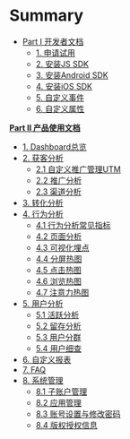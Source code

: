 # Summary

* [Part I 开发者文档]()
    * [1. 申请试用](开发者文档/申请试用.md)
    * [2. 安装JS SDK](开发者文档/安装JSSDK.md)
    * [3. 安装Android SDK](开发者文档/安装AndroidSDK.md)
    * [4. 安装iOS SDK](开发者文档/安装iOSSDK.md)
    * [5. 自定义事件](开发者文档/自定义事件.md)
    * [6. 自定义属性](开发者文档/自定义属性.md)
    
**[Part Ⅱ 产品使用文档]()**
* [1. Dashboard总览](Dashboard总览/Dashboard.md)
* [2. 获客分析]()
    * [2.1 自定义推广管理UTM](获客分析/自定义推广管理UTM.md)
    * [2.2 推广分析](获客分析/推广分析.md)
    * [2.3 渠道分析](获客分析/渠道分析.md)
* [3. 转化分析](转化分析/漏斗分析.md)
* [4. 行为分析]()
    * [4.1 行为分析常见指标](行为分析/行为分析常见指标.md)
    * [4.2 页面分析](行为分析/页面分析.md)
    * [4.3 可视化埋点](行为分析/可视化埋点.md)
    * [4.4 分屏热图](行为分析/分屏热图.md)
    * [4.5 点击热图](行为分析/点击热图.md)
    * [4.6 浏览热图](行为分析/浏览热图.md)
    * [4.7 注意力热图](行为分析/注意力热图.md)
* [5. 用户分析]()
    * [5.1 活跃分析](用户分析/活跃分析.md)
    * [5.2 留存分析](用户分析/留存分析.md)
    * [5.3 用户分群](用户分析/用户分群.md)
    * [5.4 用户细查](用户分析/用户细查.md)
* [6. 自定义报表](自定义报表/自定义报表分析.md)
* [7. FAQ](FAQ.md)
* [8. 系统管理]()
    * [8.1 子账户管理](系统管理/子账户管理.md)
    * [8.2 应用管理](系统管理/应用管理.md)
    * [8.3 账号设置与修改密码](系统管理/账号设置与修改密码.md)
    * [8.4 版权授权信息](系统管理/版权授权信息.md)

 
    

